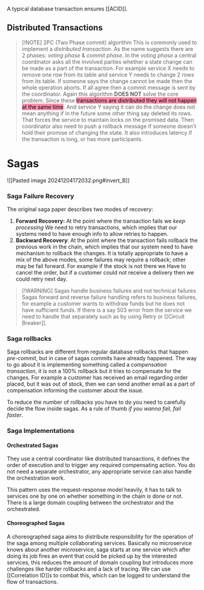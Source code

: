 A typical database transaction ensures [[ACID]].

## Distributed Transactions


> [!NOTE] 2PC (Two Phase commit) algorithm
> This is commonly used to implement a *distributed transaction*. As the name suggests there are 2 phases: *voting phase* & *commit phase*. In the *voting phase* a central coordinator asks all the involved parties whether a state change can be made as a part of the transaction. For example service X needs to remove one row from its table and service Y needs to change 2 rows from its table. If someone says the change cannot be made then the whole operation aborts. If all agree then a commit message is sent by the coordinator. Again this algorithm **DOES NOT** solve the core problem. Since these <mark style="background: #FF5582A6;">transactions are distributed they will not happen at the same time</mark>. And service Y saying it can do the change does not mean anything if in the future some other thing say deleted its rows. That forces the service to maintain locks on the promised data. Then coordinator also need to push a rollback message if someone doesn't hold their promise of changing the state. It also introduces latency if the transaction is long, or has more participants.


# Sagas

![[Pasted image 20241204172032.png#invert_B]]

### Saga Failure Recovery

The original saga paper describes two modes of recovery:
1. **Forward Recovery:** At the point where the transaction fails we *keep processing* We need to retry transactions, which implies that our systems need to have enough info to allow retries to happen.
2. **Backward Recovery**: At the point where the transaction fails rollback the previous work in the chain, which implies that our system need to have mechanism to rollback the changes.
It is totally appropriate to have a mix of the above modes, some failures may require a rollback; other may be fail forward. For example if the stock is not there we Have to cancel the order, but if a customer could not receive a delivery then we could retry next day.

> [!WARNING] Sagas handle business failures and not technical failures
> Sagas forward and reverse failure handling refers to business failures, for example a customer wants to withdraw funds but he does not have sufficient funds. If there is a say 503 error from the service we need to handle that separately such as by using Retry or [[Circuit Breaker]].

### Saga rollbacks
Saga rollbacks are different from regular database rollbacks that happen *pre-commit*, but in case of sagas commits have already happened. The way to go about it is implementing something called a *compensation transaction*, it is not a 100% rollback but it tries to compensate for the changes. For example a customer has received an email regarding order placed, but it was out of stock, then we can send another email as a part of compensation informing the customer about the issue.

To reduce the number of rollbacks you have to do you need to carefully decide the flow inside sagas. As a rule of thumb *if you wanna fail, fail faster*.


### Saga Implementations

#### Orchestrated Sagas
They use a central coordinator like distributed transactions, it defines the order of execution and to trigger any required compensating action. You do not need a separate orchestrator, any appropriate service can also handle the orchestration work.

This pattern uses the request-response model heavily, it has to talk to services one by one on whether something in the chain is done or not. There is a large domain coupling between the orchestrator and the orchestrated.

#### Choreographed Sagas
A choreographed saga aims to distribute responsibility for the operation of the saga among multiple collaborating services. Basically no microservice knows about another microservice, saga starts at one service which after doing its job fires an event that could be picked up by the interested services, this reduces the amount of domain coupling but introduces more challenges like harder rollbacks and a lack of tracing. We can use [[Correlation ID]]s to combat this, which can be logged to understand the flow of transactions.